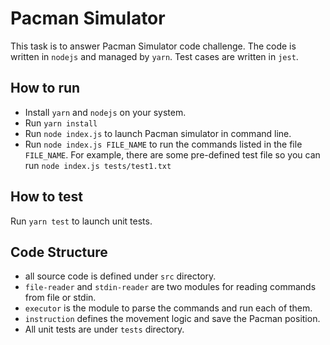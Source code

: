 # Pacman Simulator

This task is to answer Pacman Simulator code challenge. The code is written in `nodejs` and managed by `yarn`. Test cases are written in `jest`.

## How to run

- Install `yarn` and `nodejs` on your system. 
- Run `yarn install`
- Run `node index.js` to launch Pacman simulator in command line. 
- Run `node index.js FILE_NAME` to run the commands listed in the file `FILE_NAME`. For example, there are some pre-defined test file so you can run `node index.js tests/test1.txt`


## How to test

Run `yarn test` to launch unit tests.

## Code Structure

- all source code is defined under `src` directory. 
- `file-reader` and `stdin-reader` are two modules for reading commands from file or stdin.
- `executor` is the module to parse the commands and run each of them.
- `instruction` defines the movement logic and save the Pacman position.
- All unit tests are under `tests` directory.
